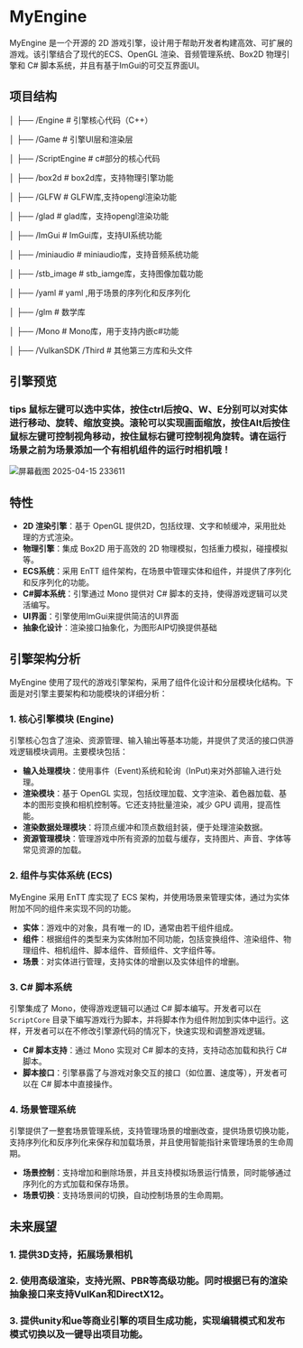 # MyEngine

MyEngine 是一个开源的 2D 游戏引擎，设计用于帮助开发者构建高效、可扩展的游戏。该引擎结合了现代的ECS、OpenGL 渲染、音频管理系统、Box2D 物理引擎和 C# 脚本系统，并且有基于ImGui的可交互界面UI。

## 项目结构

│ ├── /Engine # 引擎核心代码（C++）

│ ├── /Game # 引擎UI层和渲染层

│ ├── /ScriptEngine # c#部分的核心代码

│ ├── /box2d # box2d库，支持物理引擎功能

│ ├── /GLFW # GLFW库,支持opengl渲染功能

│ ├── /glad # glad库，支持opengl渲染功能

│ ├── /ImGui # ImGui库，支持UI系统功能

│ ├── /miniaudio # miniaudio库，支持音频系统功能

│ ├── /stb_image # stb_iamge库，支持图像加载功能

│ ├── /yaml # yaml ,用于场景的序列化和反序列化

│ ├── /glm # 数学库

│ ├── /Mono # Mono库，用于支持内嵌c#功能

│ ├── /VulkanSDK /Third # 其他第三方库和头文件



## 引擎预览

### tips 鼠标左键可以选中实体，按住ctrl后按Q、W、E分别可以对实体进行移动、旋转、缩放变换。滚轮可以实现画面缩放，按住Alt后按住鼠标左键可控制视角移动，按住鼠标右键可控制视角旋转。请在运行场景之前为场景添加一个有相机组件的运行时相机哦！ 
![屏幕截图 2025-04-15 233611](https://github.com/user-attachments/assets/7e2a574e-b650-44ea-bf56-328ca86936c3)




## 特性

- **2D 渲染引擎**：基于 OpenGL 提供2D，包括纹理、文字和帧缓冲，采用批处理的方式渲染。
- **物理引擎**：集成 Box2D 用于高效的 2D 物理模拟，包括重力模拟，碰撞模拟等。
- **ECS系统**：采用 EnTT 组件架构，在场景中管理实体和组件，并提供了序列化和反序列化的功能。
- **C#脚本系统**：引擎通过 Mono 提供对 C# 脚本的支持，使得游戏逻辑可以灵活编写。
- **UI界面**：引擎使用ImGui来提供简洁的UI界面
- **抽象化设计**：渲染接口抽象化，为图形AIP切换提供基础


## 引擎架构分析

MyEngine 使用了现代的游戏引擎架构，采用了组件化设计和分层模块化结构。下面是对引擎主要架构和功能模块的详细分析：

### 1. **核心引擎模块 (Engine)**

引擎核心包含了渲染、资源管理、输入输出等基本功能，并提供了灵活的接口供游戏逻辑模块调用。主要模块包括：

- **输入处理模块**：使用事件（Event)系统和轮询（InPut)来对外部输入进行处理。
- **渲染模块**：基于 OpenGL 实现，包括纹理加载、文字渲染、着色器加载、基本的图形变换和相机控制等。它还支持批量渲染，减少 GPU 调用，提高性能。
- **渲染数据处理模块**：将顶点缓冲和顶点数组封装，便于处理渲染数据。
- **资源管理模块**：管理游戏中所有资源的加载与缓存，支持图片、声音、字体等常见资源的加载。

### 2. **组件与实体系统 (ECS)**

MyEngine 采用 EnTT 库实现了 ECS 架构，并使用场景来管理实体，通过为实体附加不同的组件来实现不同的功能。

- **实体**：游戏中的对象，具有唯一的 ID，通常由若干组件组成。
- **组件**：根据组件的类型来为实体附加不同功能，包括变换组件、渲染组件、物理组件、相机组件、脚本组件、音频组件、文字组件等。
- **场景**：对实体进行管理，支持实体的增删以及实体组件的增删。

### 3. **C# 脚本系统**

引擎集成了 Mono，使得游戏逻辑可以通过 C# 脚本编写。开发者可以在 `ScriptCore` 目录下编写游戏行为脚本，并将脚本作为组件附加到实体中运行。这样，开发者可以在不修改引擎源代码的情况下，快速实现和调整游戏逻辑。

- **C# 脚本支持**：通过 Mono 实现对 C# 脚本的支持，支持动态加载和执行 C# 脚本。
- **脚本接口**：引擎暴露了与游戏对象交互的接口（如位置、速度等），开发者可以在 C# 脚本中直接操作。

### 4. **场景管理系统**

引擎提供了一整套场景管理系统，支持管理场景的增删改查，提供场景切换功能，支持序列化和反序列化来保存和加载场景，并且使用智能指针来管理场景的生命周期。

- **场景控制**：支持增加和删除场景，并且支持模拟场景运行情景，同时能够通过序列化的方式加载和保存场景。
- **场景切换**：支持场景间的切换，自动控制场景的生命周期。


## 未来展望

### 1. 提供3D支持，拓展场景相机

### 2. 使用高级渲染，支持光照、PBR等高级功能。同时根据已有的渲染抽象接口来支持VulKan和DirectX12。

### 3. 提供unity和ue等商业引擎的项目生成功能，实现编辑模式和发布模式切换以及一键导出项目功能。


